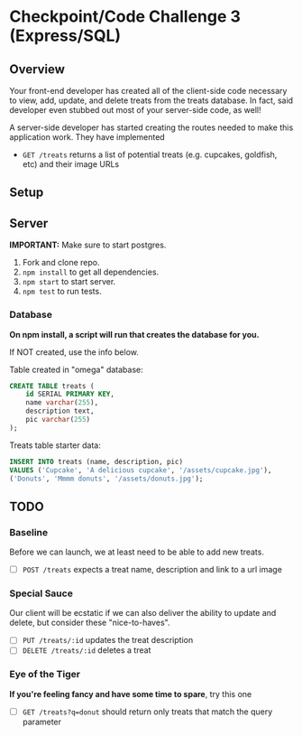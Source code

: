 # Checkpoint/Code Challenge 3 (Express/SQL)

## Overview

Your front-end developer has created all of the client-side code
necessary to view, add, update, and delete treats from the treats
database. In fact, said developer even stubbed out most of your
server-side code, as well!

A server-side developer has started creating the routes needed
to make this application work. They have implemented

* `GET /treats` returns a list of potential treats (e.g. cupcakes, goldfish, etc) and their image URLs

## Setup

## Server

**IMPORTANT:** Make sure to start postgres.

1. Fork and clone repo.
2. `npm install` to get all dependencies.
3. `npm start` to start server.
4. `npm test` to run tests.

### Database

**On npm install, a script will run that creates the database for you.**

If NOT created, use the info below.

Table created in "omega" database:

```SQL
CREATE TABLE treats (
	id SERIAL PRIMARY KEY,
	name varchar(255),
	description text,
	pic varchar(255)
);
```
Treats table starter data:

```SQL
INSERT INTO treats (name, description, pic)
VALUES ('Cupcake', 'A delicious cupcake', '/assets/cupcake.jpg'),
('Donuts', 'Mmmm donuts', '/assets/donuts.jpg');
```

## TODO

### Baseline
Before we can launch, we at least need to be able to add new treats.

- [ ] `POST /treats` expects a treat name, description and link to a url image

### Special Sauce
Our client will be ecstatic if we can also deliver the ability to update and
delete, but consider these "nice-to-haves".

- [ ] `PUT /treats/:id` updates the treat description
- [ ] `DELETE /treats/:id` deletes a treat

### Eye of the Tiger
**If you're feeling fancy and have some time to spare**, try this one

- [ ] `GET /treats?q=donut` should return only treats that match the query parameter

